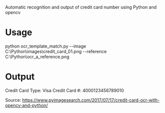 Automatic recognition and output of credit card number using Python and opencv

# Usage
python ocr_template_match.py --image C:\Python\images\credit_card_01.png --reference C:\Python\ocr_a_reference.png

# Output
Credit Card Type: Visa
Credit Card #: 4000123456789010

Source: https://www.pyimagesearch.com/2017/07/17/credit-card-ocr-with-opencv-and-python/
